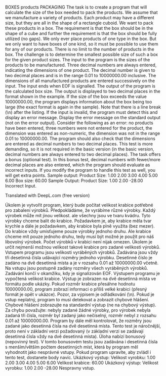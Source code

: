 BOXES products PACKAGING
The task is to create a program that will calculate the size of the box needed to pack the products.
We assume that we manufacture a variety of products. Each product may have a different size, but they are all in the shape of a rectangle cuboid. We want to pack these products in a box. The requirement is that the box should be in the shape of a cube and further the requirement is that the box should be fully utilized (no gaps). We only ever place products of one type in the box. But we only want to have boxes of one kind, so it must be possible to use them for any of our products. There is no limit to the number of products in the box. The challenge is to determine the smallest possible size of such a box for the given product sizes.
The input to the program is the sizes of the products to be manufactured. Three decimal numbers are always entered, indicating the dimensions of one product. The decimal number is given to two decimal places and is in the range 0.01 to 10000000.00 inclusive. The dimensions of all manufactured products are entered successively on the input. The input ends when EOF is signalled.
The output of the program is the calculated box size. The output is displayed to two decimal places in the format shown in the example. If the size of the box exceeds the value 10000000.00, the program displays information about the box being too large (the exact format is again in the sample). Note that there is a line break (\n) after the listing.
If the input is invalid, the program must detect this and display an error message. Display the error message on the standard output (not on the error output). Consider the following as an error:
no products have been entered,
three numbers were not entered for the product,
the dimension was entered as non-numeric,
the dimension was not in the range 0.01 to 10000000.00.
The program should also check that the dimensions are entered as decimal numbers to two decimal places. This test is more demanding, so it is not required in the basic version (in the basic version, decimal numbers are always entered to two decimal places). The task offers a bonus (optional test). In this bonus test, decimal numbers with fewer/more decimal places are also entered, which the program should evaluate as incorrect inputs. If you modify the program to handle this test as well, you will get extra points.
Sample output:
Product Size:
1.00 2.00 3.00
4.00 5.00 6.00
Box size: 60.00
Sample Output:
Product Size:
1.00 2.00 -28.00
Incorrect Input.

Translated with DeepL.com (free version)





Úkolem je vytvořit program, který bude počítat velikost krabice potřebné pro zabalení výrobků.
Předpokládáme, že vyrábíme různé výrobky. Každý výrobek může mít jinou velikost. ale všechny jsou ve tvaru kvádru. Tyto výrobky chceme balit do krabice. Požadavkem je, aby krabice měla tvar krychle a dále je požadavkem, aby krabice byla plně využita (bez mezer). Do krabice vždy umisťujeme pouze výrobky jednoho druhu. Ale krabice chceme mít pouze jednoho druhu, tedy musí být možné je použít pro náš libovolný výrobek. Počet výrobků v krabici není nijak omezen. Úkolem je určit nejmenší možnou velikost takové krabice pro zadané velikosti výrobků.
Vstupem programu jsou velikosti vyráběných výrobků. Zadávána jsou vždy tři desetinná čísla udávající rozměry jednoho výrobku. Desetinné číslo je zadáno na dvě desetinná místa a je v rozsahu 0.01 až 10000000.00 včetně. Na vstupu jsou postupně zadány rozměry všech vyráběných výrobků. Zadávání končí v okamžiku, kdy je signalizován EOF.
Výstupem programu je vypočtená velikost krabice. Výstup je zobrazen na dvě desetinná místa ve formátu podle ukázky. Pokud rozměr krabice přesáhne hodnotu 10000000.00, program zobrazí informaci o příliš velké krabici (přesný formát je opět v ukázce). Pozor, za výpisem je odřádkování (\n).
Pokud je vstup neplatný, program to musí detekovat a zobrazit chybové hlášení. Chybové hlášení zobrazujte na standardní výstup (ne na chybový výstup). Za chybu považujte:
nebyly zadané žádné výrobky,
pro výrobek nebyla zadaná tři čísla,
rozměr byl zadaný jako nečíselný,
rozměr nebyl z rozsahu 0.01 až 10000000.00.
Program by dále měl kontrolovat, že rozměry jsou zadané jako desetinná čísla na dvě desetinná místa. Tento test je náročnější, proto není v základní verzi požadovaný (v základní verzi se zadávají desetinná čísla vždy na dvě desetinná místa). Úloha nabízí bonusový (nepovinný test). V tomto bonusovém testu jsou zadávána i desetinná čísla s menším/větším počtem desetinných míst, která by program měl vyhodnotit jako nesprávné vstupy. Pokud program upravíte, aby zvládl i tento test, dostanete body navíc.
Ukázkový výstup:
Velikost vyrobku:
1.00 2.00 3.00
4.00 5.00 6.00
Velikost krabice: 60.00
Ukázkový výstup:
Velikost vyrobku:
1.00 2.00 -28.00
Nespravny vstup. 